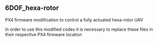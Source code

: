 ## 6DOF_hexa-rotor
PX4 firmware modification to control a fully actuated hexa-rotor UAV


In order to use this modified codes it is necessary to replace these files in their respective PX4 firmware location
